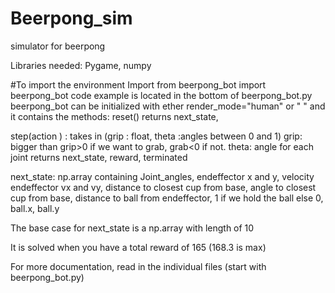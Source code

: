 # Beerpong_sim
simulator for beerpong

Libraries needed: Pygame, numpy

#To import the environment
Import from beerpong_bot import beerpong_bot
code example is located in the bottom of beerpong_bot.py
beerpong_bot can be initialized with ether render_mode="human" or " " and it contains the methods:
reset()
returns next_state,

step(action ) : takes in (grip : float, theta :angles between 0 and 1) grip: bigger than grip>0 if we want to grab, grab<0 if not. theta: angle for each joint
returns next_state, reward, terminated


next_state: np.array containing Joint_angles, endeffector x and y, velocity endeffector vx and vy, distance to closest cup from base, angle to closest cup from base, distance to ball from endeffector, 1 if we hold the ball else 0, ball.x, ball.y

The base case for next_state is a np.array with length of 10

It is solved when you have a total reward of 165 (168.3 is max)

For more documentation, read in the individual files (start with beerpong_bot.py)
